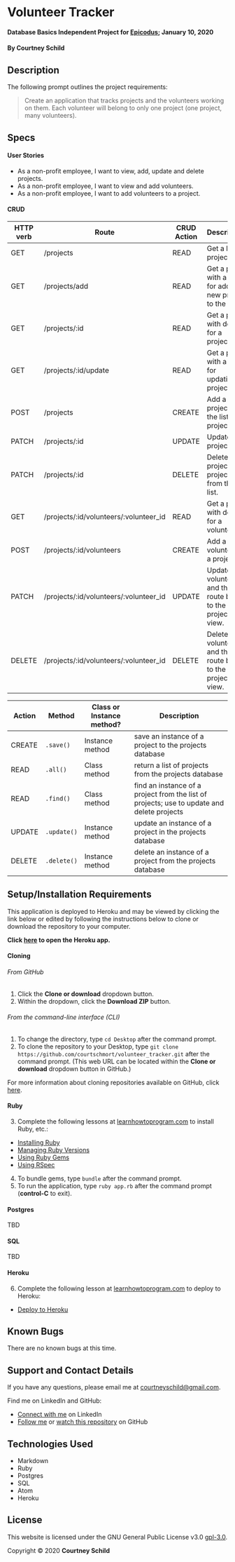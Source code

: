 # Volunteer Tracker

#### Database Basics Independent Project for [Epicodus](https://www.epicodus.com/); January 10, 2020

<!-- Updated MONTH DAY, YEAR -->

#### By Courtney Schild

## Description

The following prompt outlines the project requirements:

> Create an application that tracks projects and the volunteers working on them. Each volunteer will belong to only one project (one project, many volunteers).

## Specs

<!-- This is another way to write out specs:
* Spec:
* Input:
* Output:  -->

#### User Stories

* As a non-profit employee, I want to view, add, update and delete projects.
* As a non-profit employee, I want to view and add volunteers.
* As a non-profit employee, I want to add volunteers to a project.

#### CRUD

| HTTP verb | Route | CRUD Action | Description | URL |
| ----------- | ----------- | ----------- | ----------- | ----------- |
| GET | /projects | READ | Get a list of projects. |  |
| GET | /projects/add | READ | Get a page with a form for adding a new project to the list. |  |
| GET | /projects/:id | READ | Get a page with details for a project. |  |
| GET | /projects/:id/update | READ | Get a page with a form for updating a project. |  |
| POST | /projects | CREATE | Add a new project to the list of projects. |  |
| PATCH | /projects/:id | UPDATE | Update a project. |  |
| PATCH | /projects/:id | DELETE | Delete a project (or projects) from the list. |  |
| GET | /projects/:id/volunteers/:volunteer_id | READ | Get a page with details for a volunteer. |  |
| POST | /projects/:id/volunteers | CREATE | Add a new volunteer to a project. |  |
| PATCH | /projects/:id/volunteers/:volunteer_id | UPDATE | Update a volunteer and then route back to the project view. |  |
| DELETE | /projects/:id/volunteers/:volunteer_id | DELETE | Delete a volunteer and then route back to the project view. |  |

| Action | Method | Class or Instance method? | Description |
| ----------- | ----------- | ----------- | ----------- |
| CREATE | `.save()` | Instance method | save an instance of a project to the projects database |
| READ | `.all()` | Class method | return a list of projects from the projects database |
| READ | `.find()` | Class method | find an instance of a project from the list of projects; use to update and delete projects |
| UPDATE | `.update()` | Instance method | update an instance of a project in the projects database |
| DELETE | `.delete()` | Instance method | delete an instance of a project from the projects database |

## Setup/Installation Requirements

This application is deployed to Heroku and may be viewed by clicking the link below or edited by following the instructions below to clone or download the repository to your computer.

**Click [here]() to open the Heroku app.**

#### Cloning

###### From GitHub
1. Click the **Clone or download** dropdown button.
2. Within the dropdown, click the **Download ZIP** button.

###### From the command-line interface (CLI)
1. To change the directory, type `cd Desktop` after the command prompt.
2. To clone the repository to your Desktop, type `git clone https://github.com/courtschmort/volunteer_tracker.git` after the command prompt. (This web URL can be located within the **Clone or download** dropdown button in GitHub.)

For more information about cloning repositories available on GitHub, click [here](https://help.github.com/en/articles/which-remote-url-should-i-use).

#### Ruby

3. Complete the following lessons at [learnhowtoprogram.com](https://www.learnhowtoprogram.com/) to install Ruby, etc.:
  * [Installing Ruby](https://www.learnhowtoprogram.com/ruby/getting-started-with-ruby/installing-ruby)
  * [Managing Ruby Versions](https://www.learnhowtoprogram.com/ruby-and-rails/getting-started-with-ruby/managing-ruby-versions-409a3b5b-7113-4c4e-aead-c97ce8231197)
  * [Using Ruby Gems](https://www.learnhowtoprogram.com/ruby-and-rails/basic-ruby/using-ruby-gems)
  * [Using RSpec](https://www.learnhowtoprogram.com/ruby-and-rails/bdd-with-ruby/using-rspec)
4. To bundle gems, type `bundle` after the command prompt.
5. To run the application, type `ruby app.rb` after the command prompt (**control-C** to exit).

#### Postgres

TBD

#### SQL

TBD

#### Heroku

6. Complete the following lesson at [learnhowtoprogram.com](https://www.learnhowtoprogram.com/) to deploy to Heroku:
  * [Deploy to Heroku](https://www.learnhowtoprogram.com/ruby-and-rails/routing-with-ruby/deploy-to-heroku)

## Known Bugs

There are no known bugs at this time.

## Support and Contact Details

If you have any questions, please email me at courtneyschild@gmail.com.

Find me on LinkedIn and GitHub:

* [Connect with me](https://www.linkedin.com/in/courtneyschild/) on LinkedIn
* [Follow me](https://github.com/courtschmort) or [watch this repository](https://github.com/courtschmort/volunteer_tracker.git) on GitHub

<!-- ## Product Roadmap

In the future, I plan to include the following key features:
* Key feature 1
* Key feature 2
* Key feature 3 -->

## Technologies Used

* Markdown
* Ruby
* Postgres
* SQL
* Atom
* Heroku

## License

This website is licensed under the GNU General Public License v3.0 [gpl-3.0](https://www.gnu.org/licenses/gpl-3.0.en.html).

Copyright &copy; 2020 **Courtney Schild**
